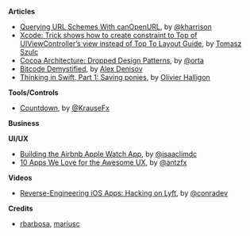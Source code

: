 **Articles**

* [Querying URL Schemes With canOpenURL](http://useyourloaf.com/blog/querying-url-schemes-with-canopenurl.html), by [@kharrison](https://twitter.com/kharrison)
* [Xcode: Trick shows how to create constraint to Top of UIViewController’s view instead of Top To Layout Guide](http://szulctomasz.com/constraint-to-top-instead-of-top-layout-guide/), by [Tomasz Szulc](https://twitter.com/tomkowz)
* [Cocoa Architecture: Dropped Design Patterns](http://artsy.github.io/blog/2015/09/01/Cocoa-Architecture-Dropped-Design-Patterns/), by [@orta](https://twitter.com/orta)
* [Bitcode Demystified](http://lowlevelbits.org/bitcode-demystified/), by [Alex Denisov](https://twitter.com/1101_debian)
* [Thinking in Swift, Part 1: Saving ponies](http://alisoftware.github.io/swift/2015/09/06/thinking-in-swift-1/), by [Olivier Halligon](https://twitter.com/aligatr)

**Tools/Controls**

* [Countdown](https://github.com/fastlane/countdown), by [@KrauseFx](https://twitter.com/KrauseFx)

**Business**

**UI/UX**

* [Building the Airbnb Apple Watch App](http://nerds.airbnb.com/airbnb-watch/), by [@isaaclimdc](https://twitter.com/isaaclimdc)
* [10 Apps We Love for the Awesome UX](https://blog.growth.supply/10-apps-we-love-for-the-awesome-ux-b57c7ba12053), by [@antzfx](https://twitter.com/antzfx)

**Videos**

* [Reverse-Engineering iOS Apps: Hacking on Lyft](https://realm.io/news/conrad-kramer-reverse-engineering-ios-apps-lyft/), by [@conradev](https://twitter.com/conradev)


**Credits**

*  [rbarbosa](https://github.com/rbarbosa), [mariusc](https://github.com/mariusc)
